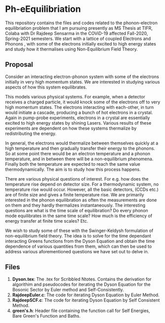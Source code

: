 # Ph-eEquilibriation
This repository contains the files and codes related to the phonon-electron equilibriation problem that I am pursuing presently as MS Thesis at TIFR, Colaba with Dr Rajdeep Sensarma in the COViD-19 affected Fall-2020, Spring-2021 semesters. We start with a lattice of coupled Electrons and Phonons , with some of the electrons initially excited to high energy states and study how it thermalises using Non-Equilibrium Field Theory.

## Proposal
Consider an interacting electron-phonon system with some of the electrons initially in very high momentum states. We are interested in studying various aspects of how this system equilibrates.

This models various physical systems. For example, when a detector receives a charged particle, it would knock some of the electrons off to very high momentum states. The electrons interacting with each-other, in turn would initiate a cascade, producing a bunch of hot electrons in a crystal. Again in pump-probe experiments, electrons in a crystal are essentially excited to high energy states by shining Lasers. Various results of these experiments are dependent on how these systems thermalize by redistributing the energy.

In general, the electrons would thermalize between themselves quickly at a high temperature and then gradually transfer their energy to the phonons. So at some point there would be an electron temperature and a phonon temperature, and in between there will be a non-equilibrium phenomena. Finally both the temperature are expected to reach the same value thermodynamically. The aim is to study how this process happens.

There are various physical questions of interest. For e.g. how does the temperature rise depend on detector size. For a thermodynamic system, no temperature rise would occur. However, all the basic detectors, (CCDs etc.) are of finite size and gives a finite temperature rise. We are primarily interested in the phonon equilibration as often the measurements are done on them and they hardly thermalizes instantaneously. The interesting questions are what is the time scale of equilibration? Do every phonon mode equilibrates in the same time scale? How much is the efficiency of energy transfer at finite time scales? Etc.

We wish to study some of these with the Swinger-Keldysh formulation of non-equilibrium field theory. The idea is to solve for the time dependant interacting Greens functions from the Dyson Equation and obtain the time dependence of various quantities from them, which can then be used to address various aforementioned questions we have set out to delve in.

## Files
  1. **Dyson.tex**: The .tex for Scribbled Ntotes. Contains the derivation for algorithim and pseudocodes for iterating the Dyson Equation for the Bosonic Sector by Euler method and Self-Consistently.
  2. **RajdeepEuler.c**: The code for iterating Dyson Equation by Euler Method.
  3. **RajdeepSCF.c**: The code for iterating Dyson Equation by Self Consistent Method.
  4. **green's.h**: Header file containing the function call for Self Energies, Bare Green's Function and Baths.
